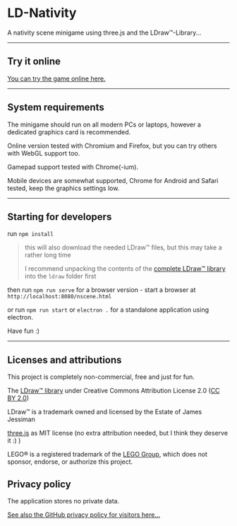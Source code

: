 # LD-Nativity

A nativity scene minigame using three.js and the LDraw™-Library...

---

## Try it online

[You can try the game online here.](https://github.com/mamueso/ld-nativity-xr/nscene.html)

---

## System requirements

The minigame should run on all modern PCs or laptops, however a dedicated graphics card is recommended.

Online version tested with Chromium and Firefox, but you can try others with WebGL support too.

Gamepad support tested with Chrome(-ium).

Mobile devices are somewhat supported, Chrome for Android and Safari tested, keep the graphics settings low.

---

## Starting for developers

run ```npm install```
> this will also download the needed LDraw™ files, but this may take a rather long time
>
> I recommend unpacking the contents of the [complete LDraw™ library](http://www.ldraw.org/library/updates/complete.zip) into the ```ldraw``` folder first

then run ```npm run serve``` for a browser version - start a browser at ```http://localhost:8080/nscene.html```

or run ```npm run start``` or ```electron .``` for a standalone application using electron.

Have fun :)

---

## Licenses and attributions

This project is completely non-commercial, free and just for fun.

The [LDraw™ library](https://www.ldraw.org/) under Creative Commons Attribution License 2.0 ([CC BY 2.0](https://creativecommons.org/licenses/by/2.0/))

LDraw™ is a trademark owned and licensed by the Estate of James Jessiman

[three.js](https://threejs.org/) as MIT license (no extra attribution needed, but I think they deserve it :) )

LEGO® is a registered trademark of the [LEGO Group](https://www.lego.com/), which does not sponsor, endorse, or authorize this project.

## Privacy policy

The application stores no private data.

[See also the GitHub privacy policy for visitors here...](https://help.github.com/en/github/site-policy/github-privacy-statement#github-pages)
